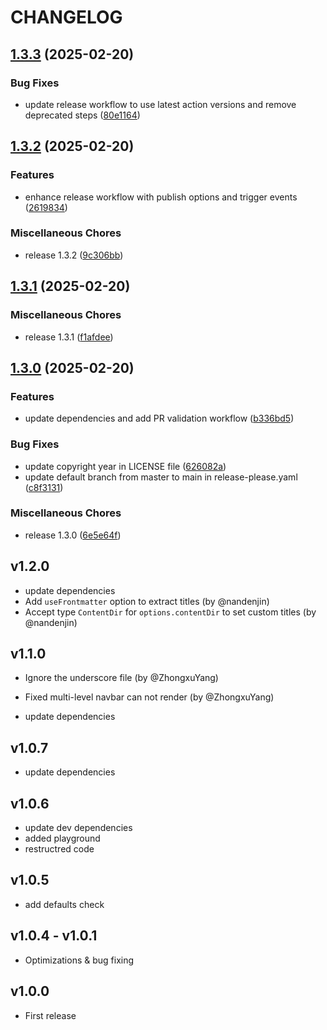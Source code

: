# CHANGELOG

## [1.3.3](https://github.com/JonathanSchndr/vitepress-plugin-auto-sidebar/compare/v1.3.2...v1.3.3) (2025-02-20)


### Bug Fixes

* update release workflow to use latest action versions and remove deprecated steps ([80e1164](https://github.com/JonathanSchndr/vitepress-plugin-auto-sidebar/commit/80e11641e796a269a6332a60b644d38b14e15d33))

## [1.3.2](https://github.com/JonathanSchndr/vitepress-plugin-auto-sidebar/compare/v1.3.1...v1.3.2) (2025-02-20)


### Features

* enhance release workflow with publish options and trigger events ([2619834](https://github.com/JonathanSchndr/vitepress-plugin-auto-sidebar/commit/2619834e008441facdc196a162e237fab8fdeedc))


### Miscellaneous Chores

* release 1.3.2 ([9c306bb](https://github.com/JonathanSchndr/vitepress-plugin-auto-sidebar/commit/9c306bbf9d23ecc0a37f08848220364ddb06a2d7))

## [1.3.1](https://github.com/JonathanSchndr/vitepress-plugin-auto-sidebar/compare/v1.3.0...v1.3.1) (2025-02-20)


### Miscellaneous Chores

* release 1.3.1 ([f1afdee](https://github.com/JonathanSchndr/vitepress-plugin-auto-sidebar/commit/f1afdeee5fc309c6298636bfe6278ebc3faa7c91))

## [1.3.0](https://github.com/JonathanSchndr/vitepress-plugin-auto-sidebar/compare/v1.2.0...v1.3.0) (2025-02-20)


### Features

* update dependencies and add PR validation workflow ([b336bd5](https://github.com/JonathanSchndr/vitepress-plugin-auto-sidebar/commit/b336bd59461cf904297f9b12f627792278d06651))


### Bug Fixes

* update copyright year in LICENSE file ([626082a](https://github.com/JonathanSchndr/vitepress-plugin-auto-sidebar/commit/626082a9ca990c89e61168d5bb52fedb1d8466ca))
* update default branch from master to main in release-please.yaml ([c8f3131](https://github.com/JonathanSchndr/vitepress-plugin-auto-sidebar/commit/c8f31316cb63672d7898745ba842df52c8cbce6f))


### Miscellaneous Chores

* release 1.3.0 ([6e5e64f](https://github.com/JonathanSchndr/vitepress-plugin-auto-sidebar/commit/6e5e64fe5520815bd3400c25bcb77ca290ba0a14))

## v1.2.0

* update dependencies
* Add `useFrontmatter` option to extract titles (by @nandenjin)
* Accept type `ContentDir` for `options.contentDir` to set custom titles (by @nandenjin)

## v1.1.0

* Ignore the underscore file (by @ZhongxuYang)
* Fixed multi-level navbar can not render (by @ZhongxuYang)

* update dependencies

## v1.0.7

* update dependencies

## v1.0.6

* update dev dependencies
* added playground
* restructred code

## v1.0.5

* add defaults check

## v1.0.4 - v1.0.1

* Optimizations & bug fixing

## v1.0.0

* First release
